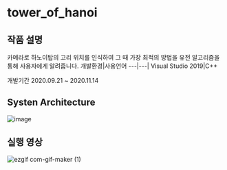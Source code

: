 # tower_of_hanoi


## 작품 설명
카메라로 하노이탑의 고리 위치를 인식하여 그 때 가장 최적의 방법을 유전 알고리즘을 통해 사용자에게 알려줍니다.
개발환경|사용언어
---|---|
Visual Studio 2019|C++

개발기간 2020.09.21 ~ 2020.11.14

## Systen Architecture

![image](https://user-images.githubusercontent.com/72093196/100832105-8d060a00-34aa-11eb-98a7-3ae6db52598a.png)

## 실행 영상
![ezgif com-gif-maker (1)](https://user-images.githubusercontent.com/72093196/100832882-14a04880-34ac-11eb-91bf-609a9e3c2626.gif)
